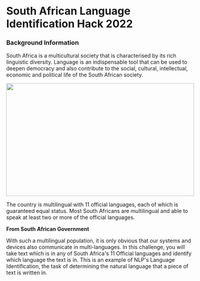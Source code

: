 <h1>South African Language Identification Hack 2022</h1>
<h3>Background Information</h3>
<p>South Africa is a multicultural society that is characterised by its rich linguistic diversity. Language is an indispensable tool that can be used to deepen democracy and also contribute to the social, cultural, intellectual, economic and political life of the South African society.</p>

<img src='https://www.googleapis.com/download/storage/v1/b/kaggle-user-content/o/inbox%2F2205222%2F7f34544c1b1f61d1a5949bddacfd84a9%2FSouth_Africa_languages_2011.jpg?generation=1604393669339034&alt=media' height='300' width = 500></img>

<p>The country is multilingual with 11 official languages, each of which is guaranteed equal status. Most South Africans are multilingual and able to speak at least two or more of the official languages.</p>

<b>From South African Government</b>
<p>With such a multilingual population, it is only obvious that our systems and devices also communicate in multi-languages.
In this challenge, you will take text which is in any of South Africa's 11 Official languages and identify which language the text is in. This is an example of NLP's Language Identification, the task of determining the natural language that a piece of text is written in.</p>
